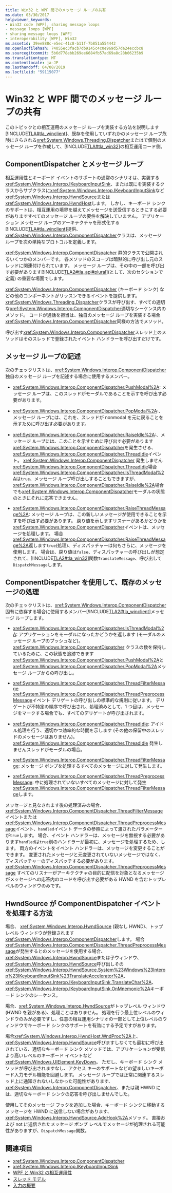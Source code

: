```yaml
---
title: Win32 と WPF 間でのメッセージ ループの共有
ms.date: 03/30/2017
helpviewer_keywords:
- Win32 code [WPF], sharing message loops
- message loops [WPF]
- sharing message loops [WPF]
- interoperability [WPF], Win32
ms.assetid: 39ee888c-e5ec-41c8-b11f-7b851a554442
ms.openlocfilehash: 74055ec3facb7db9145c4c0e969d57da24eccbc8
ms.sourcegitcommit: 5b6d778ebb269ee6684fb57ad69a8c28b06235b9
ms.translationtype: MT
ms.contentlocale: ja-JP
ms.lasthandoff: 04/08/2019
ms.locfileid: "59115077"
---
```

# <a name="sharing-message-loops-between-win32-and-wpf"></a>Win32 と WPF 間でのメッセージ ループの共有
このトピックとの相互運用のメッセージ ループを実装する方法を説明します[!INCLUDE[TLA#tla_winclient](../../../../includes/tlasharptla-winclient-md.md)]、既存を使用していずれかのメッセージ ループ危険にさらされる<xref:System.Windows.Threading.Dispatcher>またはで個別のメッセージ ループを作成して、[!INCLUDE[TLA#tla_win32](../../../../includes/tlasharptla-win32-md.md)]の相互運用コード側。  
  
## <a name="componentdispatcher-and-the-message-loop"></a>ComponentDispatcher とメッセージ ループ  
 相互運用性とキーボード イベントのサポートの通常のシナリオは、実装する<xref:System.Windows.Interop.IKeyboardInputSink>、または既にを実装するクラスからサブクラスに<xref:System.Windows.Interop.IKeyboardInputSink>など<xref:System.Windows.Interop.HwndSource>または<xref:System.Windows.Interop.HwndHost>します。 しかし、キーボード シンクのサポートは、相互運用の境界を越えてメッセージを送受信するときにする必要がありますすべてのメッセージ ループの要件を解決していません。 アプリケーション メッセージ ループのアーキテクチャを形式化する[!INCLUDE[TLA#tla_winclient](../../../../includes/tlasharptla-winclient-md.md)]提供、<xref:System.Windows.Interop.ComponentDispatcher>クラスは、メッセージ ループを次の単純なプロトコルを定義します。  
  
 <xref:System.Windows.Interop.ComponentDispatcher> 静的クラスで公開されるいくつかのメンバーです。 各メソッドのスコープは暗黙的に呼び出し元のスレッドに関連付けられています。 メッセージ ループは、その中の一部を呼び出す必要があります[!INCLUDE[TLA2#tla_api#plural](../../../../includes/tla2sharptla-apisharpplural-md.md)](として、次のセクションで定義) の重要な場面でします。  
  
 <xref:System.Windows.Interop.ComponentDispatcher> (キーボード シンク) などの他のコンポーネントがリッスンできるイベントを提供します。 <xref:System.Windows.Threading.Dispatcher>クラスが呼び出す、すべての適切な<xref:System.Windows.Interop.ComponentDispatcher>適切なシーケンス内のメソッド。 コードが通話を担当は、独自のメッセージ ループを実装する場合<xref:System.Windows.Interop.ComponentDispatcher>同様の方法でメソッド。  
  
 呼び出す<xref:System.Windows.Interop.ComponentDispatcher>スレッド上のメソッドはそのスレッドで登録されたイベント ハンドラーを呼び出すだけです。  
  
## <a name="writing-message-loops"></a>メッセージ ループの記述  
 次のチェックリストは、<xref:System.Windows.Interop.ComponentDispatcher>独自のメッセージ ループを記述する場合に使用するメンバー。  
  
-   <xref:System.Windows.Interop.ComponentDispatcher.PushModal%2A>: メッセージ ループは、このスレッドがモーダルであることを示すを呼び出す必要があります。  
  
-   <xref:System.Windows.Interop.ComponentDispatcher.PopModal%2A>:、メッセージ ループには、これを、スレッドが nonmodal を元に戻ることを示すために呼び出す必要があります。  
  
-   <xref:System.Windows.Interop.ComponentDispatcher.RaiseIdle%2A>:、メッセージ ループには、このことを示すために呼び出す必要があります<xref:System.Windows.Interop.ComponentDispatcher>を発生させる、<xref:System.Windows.Interop.ComponentDispatcher.ThreadIdle>イベント。 <xref:System.Windows.Interop.ComponentDispatcher> 発生しません<xref:System.Windows.Interop.ComponentDispatcher.ThreadIdle>場合<xref:System.Windows.Interop.ComponentDispatcher.IsThreadModal%2A>は`true`、メッセージ ループ呼び出しすることもできますが、<xref:System.Windows.Interop.ComponentDispatcher.RaiseIdle%2A>場合でも<xref:System.Windows.Interop.ComponentDispatcher>モーダルの状態のときにそれに応答できません。  
  
-   <xref:System.Windows.Interop.ComponentDispatcher.RaiseThreadMessage%2A>: メッセージ ループは、この新しいメッセージが使用できることを示すを呼び出す必要があります。 戻り値を示しますリスナーがあるかどうかを<xref:System.Windows.Interop.ComponentDispatcher>イベントは、メッセージを処理します。 場合<xref:System.Windows.Interop.ComponentDispatcher.RaiseThreadMessage%2A>返します`true`(処理)、ディスパッチャーは何もさらに、メッセージを使用します。 場合は、戻り値は`false`、ディスパッチャーの呼び出しが想定されて、[!INCLUDE[TLA2#tla_win32](../../../../includes/tla2sharptla-win32-md.md)]関数`TranslateMessage`、呼び出して`DispatchMessage`します。  
  
## <a name="using-componentdispatcher-and-existing-message-handling"></a>ComponentDispatcher を使用して、既存のメッセージの処理  
 次のチェックリストは、<xref:System.Windows.Interop.ComponentDispatcher>固有に依存する場合に使用するメンバー[!INCLUDE[TLA2#tla_winclient](../../../../includes/tla2sharptla-winclient-md.md)]メッセージ ループします。  
  
-   <xref:System.Windows.Interop.ComponentDispatcher.IsThreadModal%2A>: アプリケーションをモーダルになったかどうかを返します (モーダルのメッセージ ループのプッシュなど)。 <xref:System.Windows.Interop.ComponentDispatcher> クラスの数を保持しているために、この状態を追跡できます<xref:System.Windows.Interop.ComponentDispatcher.PushModal%2A>と<xref:System.Windows.Interop.ComponentDispatcher.PopModal%2A>メッセージ ループからの呼び出し。  
  
-   <xref:System.Windows.Interop.ComponentDispatcher.ThreadFilterMessage> <xref:System.Windows.Interop.ComponentDispatcher.ThreadPreprocessMessage>イベント デリゲートの呼び出しの標準的な規則に従います。 デリゲートが不特定の順序で呼び出され、処理済みとして、1 つ目は、メッセージをマークする場合でも、すべてのデリゲートが呼び出されます。  
  
-   <xref:System.Windows.Interop.ComponentDispatcher.ThreadIdle>: アイドル処理を行う、適切かつ効率的な時間を示します (その他の保留中のスレッドのメッセージはありません)。 <xref:System.Windows.Interop.ComponentDispatcher.ThreadIdle> 発生しませんスレッドがモーダルの場合。  
  
-   <xref:System.Windows.Interop.ComponentDispatcher.ThreadFilterMessage>: メッセージ ポンプを処理するすべてのメッセージに対して発生します。  
  
-   <xref:System.Windows.Interop.ComponentDispatcher.ThreadPreprocessMessage>: 中に処理されていないすべてのメッセージに対して発生<xref:System.Windows.Interop.ComponentDispatcher.ThreadFilterMessage>します。  
  
 メッセージと見なされます後の処理済みの場合、<xref:System.Windows.Interop.ComponentDispatcher.ThreadFilterMessage>イベントまたは<xref:System.Windows.Interop.ComponentDispatcher.ThreadPreprocessMessage>イベント、`handled`イベント データの参照によって渡されたパラメーターが`true`します。 場合、イベント ハンドラーは、メッセージを無視する必要があります`handled`は`true`別のハンドラーが最初に、メッセージを処理するため、します。 両方のイベントをイベント ハンドラーは、メッセージを変更することができます。 変更されたメッセージと元変更されていないメッセージではなく、ディスパッチャーのディスパッチする必要があります。 <xref:System.Windows.Interop.ComponentDispatcher.ThreadPreprocessMessage> すべてのリスナーがアーキテクチャの目的に配信を対象となるメッセージがメッセージへの応答内のコードを呼び出す必要がある HWND を含むトップレベルのウィンドウのみです。  
  
## <a name="how-hwndsource-treats-componentdispatcher-events"></a>HwndSource が ComponentDispatcher イベントを処理する方法  
 場合、 <xref:System.Windows.Interop.HwndSource> (親なし HWND)、トップレベル ウィンドウが登録されます<xref:System.Windows.Interop.ComponentDispatcher>します。 場合<xref:System.Windows.Interop.ComponentDispatcher.ThreadPreprocessMessage>が発生するとのメッセージを使用する場合、<xref:System.Windows.Interop.HwndSource>または子ウィンドウ、<xref:System.Windows.Interop.HwndSource>呼び出しその<xref:System.Windows.Interop.HwndSource.System%23Windows%23Interop%23IKeyboardInputSink%23TranslateAccelerator%2A>、 <xref:System.Windows.Interop.IKeyboardInputSink.TranslateChar%2A>、<xref:System.Windows.Interop.IKeyboardInputSink.OnMnemonic%2A>キーボード シンクのシーケンス。  
  
 場合、<xref:System.Windows.Interop.HwndSource>がトップレベル ウィンドウ (HWND を親がある)、処理ことはありません。 処理を行う最上位レベルのウィンドウのみが必要ですし、任意の相互運用シナリオの一部として上位レベルのウィンドウでキーボード シンクのサポートを有効にする予定ですがあります。  
  
 場合<xref:System.Windows.Interop.HwndHost.WndProc%2A>上、<xref:System.Windows.Interop.HwndSource>呼びますしなくても最初に呼び出されている、適切なキーボード シンク メソッドでは、アプリケーションが受信より高いレベルのキーボード イベントなど<xref:System.Windows.UIElement.KeyDown>。 ただし、キーボード シンク メソッドが呼び出されますなし、アクセス キーのサポートなどの望ましいキーボード入力モデル機能を回避します。 メッセージ ループでは正常に関連するスレッド上に通知されないしなかった可能性があります、 <xref:System.Windows.Interop.ComponentDispatcher>、または親 HWND には、適切なキーボード シンクの応答を呼び出しませんでした。  
  
 使用してそのメッセージ フックを追加した場合、キーボード シンクに移動するメッセージを HWND に送信しない場合があります、<xref:System.Windows.Interop.HwndSource.AddHook%2A>メソッド。 直接および not に送信されたメッセージ ポンプ レベルでメッセージが処理される可能性がありますが、`DispatchMessage`関数。  
  
## <a name="see-also"></a>関連項目

- <xref:System.Windows.Interop.ComponentDispatcher>
- <xref:System.Windows.Interop.IKeyboardInputSink>
- [WPF と Win32 の相互運用性](wpf-and-win32-interoperation.md)
- [スレッド モデル](threading-model.md)
- [入力の概要](input-overview.md)
